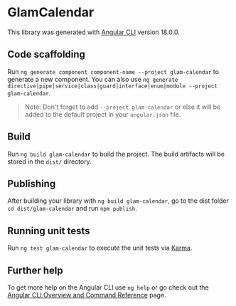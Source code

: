 # GlamCalendar

This library was generated with [Angular CLI](https://github.com/angular/angular-cli) version 18.0.0.

## Code scaffolding

Run `ng generate component component-name --project glam-calendar` to generate a new component. You can also use `ng generate directive|pipe|service|class|guard|interface|enum|module --project glam-calendar`.
> Note: Don't forget to add `--project glam-calendar` or else it will be added to the default project in your `angular.json` file. 

## Build

Run `ng build glam-calendar` to build the project. The build artifacts will be stored in the `dist/` directory.

## Publishing

After building your library with `ng build glam-calendar`, go to the dist folder `cd dist/glam-calendar` and run `npm publish`.

## Running unit tests

Run `ng test glam-calendar` to execute the unit tests via [Karma](https://karma-runner.github.io).

## Further help

To get more help on the Angular CLI use `ng help` or go check out the [Angular CLI Overview and Command Reference](https://angular.dev/tools/cli) page.
